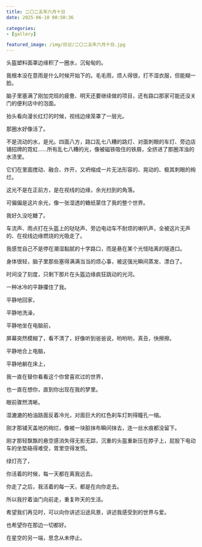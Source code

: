```yaml
---
title: 二〇二五年六月十日
date: 2025-06-10 08:50:36

categories:
- [gallery]

featured_image: /img/日记/二〇二五年六月十日.jpg
---
```


头盔塑料面罩边缘积了一圈水，沉甸甸的。

我根本没在意雨是什么时候开始下的。毛毛雨，烦人得很，打不湿衣服，但能糊一脸。

脑子里塞满了刚加完班的疲惫、明天还要继续做的项目，还有路口那家可能还没关门的便利店中的泡面。

抬头看向漫长红灯的时候，视线边缘笼罩了一层光。

那圈水好像活了。

不是流动的水，是光。四面八方，路口乱七八糟的路灯、对面刺眼的车灯、旁边店铺招牌的霓虹……所有乱七八糟的光，像被磁铁吸住的铁屑，全挤进了那圈浑浊的水渍里。

它们在里面搅动、融合、炸开，又坍缩成一片无法形容的、晃动的、极其刺眼的绚烂。

这光不是在正前方，是在视线的边缘，余光扫到的角落。

可偏偏是这片余光，像一张湿透的糖纸蒙住了我的整个世界。

我好久没吃糖了。

车流声、雨点打在头盔上的哒哒声、旁边电动车不耐烦的喇叭声，全被这片无声的、在视线边缘燃烧的光吸走了。

我感觉自己不是停在潮湿黏腻的十字路口，而是悬在某个光怪陆离的隧道口。

身体很轻，脑子里那些塞得满满当当的烦心事，被这强光瞬间蒸发、漂白了。

时间没了刻度，只剩下那片在头盔边缘疯狂跳动的光河。

一种冰冷的平静攥住了我。

平静地回家，

平静地洗澡，

平静地坐在电脑前，

屏幕突然模糊了，看不清了，好像听到爸爸说，哟哟哟，真丑，快擦擦。

平静地合上电脑，

平静地躺在床上，

我一直在替你看看这个你曾喜欢过的世界，

也一直在想你，直到你出现在我的梦里。

眼前骤然清晰。

湿漉漉的柏油路面反着冷光，对面巨大的红色刹车灯刺得瞳孔一缩。

刚才那铺天盖地的绚烂，像被一块脏抹布瞬间抹去，连一丝水痕都没留下。

刚才那轻飘飘的悬空感消失得无影无踪，沉重的头盔重新压在脖子上，屁股下电动车的坐垫硌得难受，胃里空得发慌。

绿灯亮了，

你活着的时候，每一天都在离我远去。

你走了之后，我活着的每一天，都是在向你走去。

所以我拧着油门向前走，重复昨天的生活。

希望我们再见时，可以向你讲述沿途风景，讲述我感受到的世界与爱。

也希望你在那边一切都好。

在星空的另一端，思念从未停止。